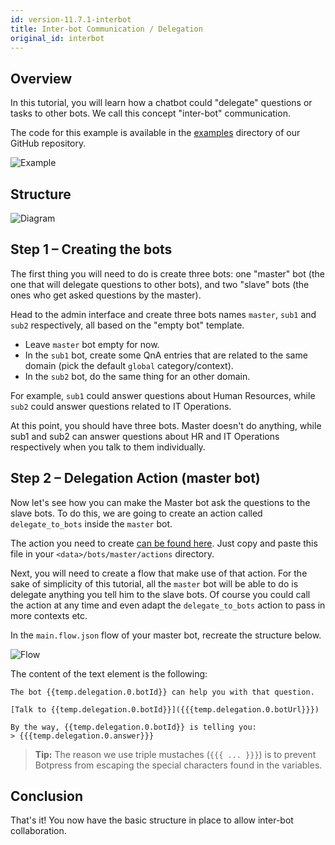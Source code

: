 ```yaml
---
id: version-11.7.1-interbot
title: Inter-bot Communication / Delegation
original_id: interbot
---
```


## Overview

In this tutorial, you will learn how a chatbot could "delegate" questions or tasks to other bots. We call this concept "inter-bot" communication.

The code for this example is available in the [examples](https://github.com/botpress/botpress/tree/master/examples/interbot) directory of our GitHub repository.

![Example](assets/tutorials_interbot-example.png)

## Structure

![Diagram](assets/tutorials_interbot-diagram.png)

## Step 1 – Creating the bots

The first thing you will need to do is create three bots: one "master" bot (the one that will delegate questions to other bots), and two "slave" bots (the ones who get asked questions by the master).

Head to the admin interface and create three bots names `master`, `sub1` and `sub2` respectively, all based on the "empty bot" template.

- Leave `master` bot empty for now.
- In the `sub1` bot, create some QnA entries that are related to the same domain (pick the default `global` category/context).
- In the `sub2` bot, do the same thing for an other domain.

For example, `sub1` could answer questions about Human Resources, while `sub2` could answer questions related to IT Operations.

At this point, you should have three bots. Master doesn't do anything, while sub1 and sub2 can answer questions about HR and IT Operations respectively when you talk to them individually.

## Step 2 – Delegation Action (master bot)

Now let's see how you can make the Master bot ask the questions to the slave bots. To do this, we are going to create an action called `delegate_to_bots` inside the `master` bot.

The action you need to create [can be found here](https://github.com/botpress/botpress/tree/master/examples/interbot/bots/master/actions/delegate_to_bots.js). Just copy and paste this file in your `<data>/bots/master/actions` directory.

Next, you will need to create a flow that make use of that action. For the sake of simplicity of this tutorial, all the `master` bot will be able to do is delegate anything you tell him to the slave bots. Of course you could call the action at any time and even adapt the `delegate_to_bots` action to pass in more contexts etc.

In the `main.flow.json` flow of your master bot, recreate the structure below.

![Flow](assets/tutorials_interbot-flow.png)

The content of the text element is the following:

```
The bot {{temp.delegation.0.botId}} can help you with that question.

[Talk to {{temp.delegation.0.botId}}]({{{temp.delegation.0.botUrl}}})

By the way, {{temp.delegation.0.botId}} is telling you:
> {{{temp.delegation.0.answer}}}
```

> **Tip:** The reason we use triple mustaches (`{{{ ... }}}`) is to prevent Botpress from escaping the special characters found in the variables.

## Conclusion

That's it! You now have the basic structure in place to allow inter-bot collaboration.
